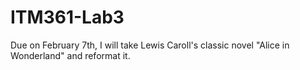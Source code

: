 # ITM361-Lab3
Due on February 7th, I will take Lewis Caroll's classic novel "Alice in Wonderland" and reformat it.
